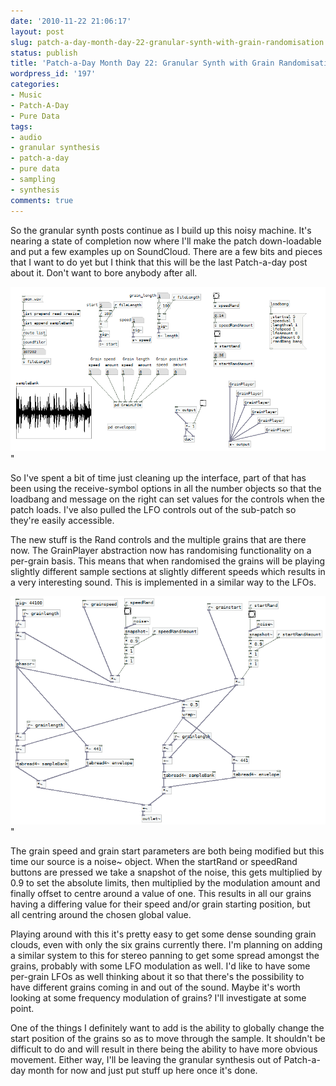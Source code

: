 ```yaml
---
date: '2010-11-22 21:06:17'
layout: post
slug: patch-a-day-month-day-22-granular-synth-with-grain-randomisation
status: publish
title: 'Patch-a-Day Month Day 22: Granular Synth with Grain Randomisation'
wordpress_id: '197'
categories:
- Music
- Patch-A-Day
- Pure Data
tags:
- audio
- granular synthesis
- patch-a-day
- pure data
- sampling
- synthesis
comments: true
---
```


So the granular synth posts continue as I build up this noisy machine. It's nearing a state of completion now where I'll make the patch down-loadable and put a few examples up on SoundCloud. There are a few bits and pieces that I want to do yet but I think that this will be the last Patch-a-day post about it. Don't want to bore anybody after all.



![Granular Synth with Grain Randomisation](/a/2010-11-22-patch-a-day-month-day-22-granular-synth-with-grain-randomisation/22-GranSynthWithRand.png)"

So I've spent a bit of time just cleaning up the interface, part of that has been using the receive-symbol options in all the number objects so that the loadbang and message on the right can set values for the controls when the patch loads. I've also pulled the LFO controls out of the sub-patch so they're easily accessible.

The new stuff is the Rand controls and the multiple grains that are there now. The GrainPlayer abstraction now has randomising functionality on a per-grain basis. This means that when randomised the grains will be playing slightly different sample sections at slightly different speeds which results in a very interesting sound. This is implemented in a similar way to the LFOs.

![Grain Player with Parameter Randomisation](/a/2010-11-22-patch-a-day-month-day-22-granular-synth-with-grain-randomisation/22-GrainPlayerWithRand.png)"

The grain speed and grain start parameters are both being modified but this time our source is a noise~ object. When the startRand or speedRand buttons are pressed we take a snapshot of the noise, this gets multiplied by 0.9 to set the absolute limits, then multiplied by the modulation amount and finally offset to centre around a value of one. This results in all our grains having a differing value for their speed and/or grain starting position, but all centring around the chosen global value.

Playing around with this it's pretty easy to get some dense sounding grain clouds, even with only the six grains currently there. I'm planning on adding a similar system to this for stereo panning to get some spread amongst the grains, probably with some LFO modulation as well. I'd like to have some per-grain LFOs as well thinking about it so that there's the possibility to have different grains coming in and out of the sound. Maybe it's worth looking at some frequency modulation of grains? I'll investigate at some point.

One of the things I definitely want to add is the ability to globally change the start position of the grains so as to move through the sample. It shouldn't be difficult to do and will result in there being the ability to have more obvious movement. Either way, I'll be leaving the granular synthesis out of Patch-a-day month for now and just put stuff up here once it's done.
